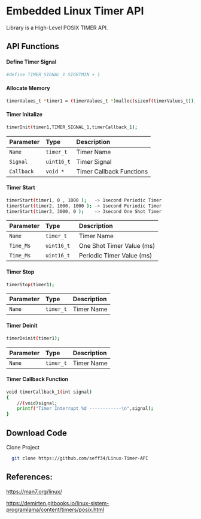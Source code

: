
# Embedded Linux Timer API

Library is a High-Level POSIX TIMER API.


## API Functions

#### Define Timer Signal

```bash
#define TIMER_SIGNAL_1 SIGRTMIN + 1
```

#### Allocate Memory
```bash
timerValues_t *timer1 = (timerValues_t *)malloc(sizeof(timerValues_t));
```
#### Timer Initalize
```bash
timerInit(timer1,TIMER_SIGNAL_1,timerCallback_1);
```

| Parameter | Type     | Description                |
| :-------- | :------- | :------------------------- |
| `Name` | `timer_t` | Timer Name |
| `Signal` | `uint16_t` | Timer Signal|
| `Callback  ` | `void *` | Timer Callback Functions |

#### Timer Start

```bash
timerStart(timer1, 0 , 1000 );   -> 1second Periodic Timer
timerStart(timer2, 1000, 1000 ); -> 1second Periodic Timer
timerStart(timer3, 3000, 0 );    -> 3second One Shot Timer
```

| Parameter | Type     | Description                |
| :-------- | :------- | :------------------------- |
| `Name` | `timer_t` | Timer Name |
| `Time_Ms` | `uint16_t` | One Shot Timer Value (ms)|
| `Time_Ms  ` | `uint16_t ` | Periodic Timer Value (ms) |

#### Timer Stop
```bash
timerStop(timer1);
```

| Parameter | Type     | Description                |
| :-------- | :------- | :------------------------- |
| `Name` | `timer_t` |  Timer Name |

#### Timer Deinit
```bash
timerDeinit(timer1);
```

| Parameter | Type     | Description                |
| :-------- | :------- | :------------------------- |
| `Name` | `timer_t` | Timer Name |

#### Timer Callback Function
```bash
void timerCallback_1(int signal)
{
    //(void)signal;
    printf("Timer Interrupt %d ------------\n",signal);
}
```
## Download Code

Clone Project

```bash
  git clone https://github.com/seff34/Linux-Timer-API
```


  
## References:

https://man7.org/linux/

https://demirten.gitbooks.io/linux-sistem-programlama/content/timers/posix.html



  
